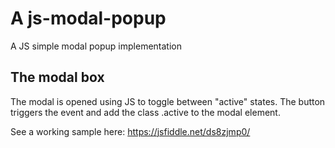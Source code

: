# A js-modal-popup
A JS simple modal popup implementation

## The modal box

The modal is opened using JS to toggle between "active" states. The button triggers the event and add the class .active to the modal element.

See a working sample here: https://jsfiddle.net/ds8zjmp0/
